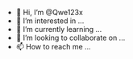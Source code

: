 - 👋 Hi, I’m @Qwe123x
- 👀 I’m interested in ...
- 🌱 I’m currently learning ...
- 💞️ I’m looking to collaborate on ...
- 📫 How to reach me ...

<!---
Qwe123x/Qwe123x is a ✨ special ✨ repository because its `README.md` (this file) appears on your GitHub profile.
You can click the Preview link to take a look at your changes.
--->
